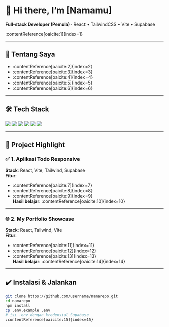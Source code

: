 # 👋 Hi there, I’m **[Namamu]**
**Full‑stack Developer (Pemula)** · React • TailwindCSS • Vite • Supabase

:contentReference[oaicite:1]{index=1}

---

## 🎯 Tentang Saya
- :contentReference[oaicite:2]{index=2}  
- :contentReference[oaicite:3]{index=3}  
- :contentReference[oaicite:4]{index=4}  
- :contentReference[oaicite:5]{index=5}  
- :contentReference[oaicite:6]{index=6}

---

## 🛠 Tech Stack

<p>
<img src="https://img.shields.io/badge/-React-20232A?logo=react&logoColor=61DAFB" />  
<img src="https://img.shields.io/badge/-Vite-646CFF?logo=vite&logoColor=FFF" />  
<img src="https://img.shields.io/badge/-TailwindCSS-38B2AC?logo=tailwind-css&logoColor=FFF" />  
<img src="https://img.shields.io/badge/-HeadlessUI-000000?logo=headlessui&logoColor=FFF" />  
<img src="https://img.shields.io/badge/-ReactRouter-CA4245?logo=react-router&logoColor=FFF" />  
<img src="https://img.shields.io/badge/-Supabase-3ECF8E?logo=supabase&logoColor=FFF" />
</p>

---

## 📂 Project Highlight

### ✅ 1. Aplikasi Todo Responsive  
**Stack**: React, Vite, Tailwind, Supabase  
**Fitur**:
- :contentReference[oaicite:7]{index=7}  
- :contentReference[oaicite:8]{index=8}  
- :contentReference[oaicite:9]{index=9}  
**Hasil belajar**:
:contentReference[oaicite:10]{index=10}

---

### 🌐 2. My Portfolio Showcase  
**Stack**: React, Tailwind, Vite  
**Fitur**:  
- :contentReference[oaicite:11]{index=11}  
- :contentReference[oaicite:12]{index=12}  
- :contentReference[oaicite:13]{index=13}  
**Hasil belajar**:
:contentReference[oaicite:14]{index=14}

---

## ✔️ Instalasi & Jalankan

```bash
git clone https://github.com/username/namarepo.git
cd namarepo
npm install
cp .env.example .env
# isi .env dengan kredensial Supabase
:contentReference[oaicite:15]{index=15}
